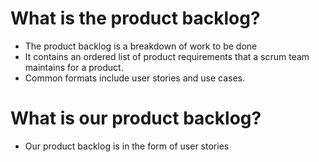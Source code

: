 # What is the product backlog?

+ The product backlog is a breakdown of work to be done
+ It contains an ordered list of product requirements that a scrum team maintains for a product.
+ Common formats include user stories and use cases.

# What is our product backlog?

+ Our product backlog is in the form of user stories 